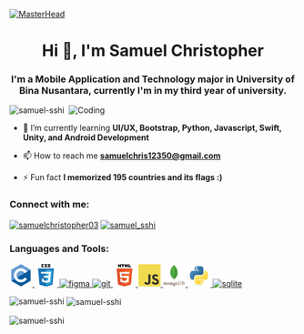 [![MasterHead](https://camo.githubusercontent.com/0a9108cfcbe39b4394f02381a7832bed5d7a33b334e0d6d336e638fbdcf19069/68747470733a2f2f6d79776562323030322e77337370616365732e636f6d2f4e65772d504e432d416e696d617465642d42616e6e6572732e676966)](https://rishavchanda.io)

<h1 align="center">Hi 👋, I'm Samuel Christopher</h1>
<h3 align="center">I'm a Mobile Application and Technology major in University of Bina Nusantara, currently I'm in my third year of university.</h3>

<img align="right" alt="Coding" width="400" src="https://media0.giphy.com/media/qgQUggAC3Pfv687qPC/giphy.gif?cid=790b7611ec0e4235d23ba8736b8575c2d3357953fea86f58&rid=giphy.gif&ct=g">

<p align="left"> <img src="https://komarev.com/ghpvc/?username=samuel-sshi&label=Profile%20views&color=0e75b6&style=flat" alt="samuel-sshi" /> </p>

- 🌱 I’m currently learning **UI/UX, Bootstrap, Python, Javascript, Swift, Unity, and Android Development**

- 📫 How to reach me **samuelchris12350@gmail.com**

- ⚡ Fun fact **I memorized 195 countries and its flags :)**

<h3 align="left">Connect with me:</h3>
<p align="left">
<a href="https://linkedin.com/in/samc03" target="blank"><img align="center" src="https://raw.githubusercontent.com/rahuldkjain/github-profile-readme-generator/master/src/images/icons/Social/linked-in-alt.svg" alt="samuelchristopher03" height="30" width="40" /></a>
<a href="https://instagram.com/samuel_sshi" target="blank"><img align="center" src="https://raw.githubusercontent.com/rahuldkjain/github-profile-readme-generator/master/src/images/icons/Social/instagram.svg" alt="samuel_sshi" height="30" width="40" /></a>
</p>

<h3 align="left">Languages and Tools:</h3>
<p align="left"> <a href="https://www.cprogramming.com/" target="_blank" rel="noreferrer"> <img src="https://raw.githubusercontent.com/devicons/devicon/master/icons/c/c-original.svg" alt="c" width="40" height="40"/> </a> <a href="https://www.w3schools.com/css/" target="_blank" rel="noreferrer"> <img src="https://raw.githubusercontent.com/devicons/devicon/master/icons/css3/css3-original-wordmark.svg" alt="css3" width="40" height="40"/> </a> <a href="https://www.figma.com/" target="_blank" rel="noreferrer"> <img src="https://www.vectorlogo.zone/logos/figma/figma-icon.svg" alt="figma" width="40" height="40"/> </a> <a href="https://git-scm.com/" target="_blank" rel="noreferrer"> <img src="https://www.vectorlogo.zone/logos/git-scm/git-scm-icon.svg" alt="git" width="40" height="40"/> </a> <a href="https://www.w3.org/html/" target="_blank" rel="noreferrer"> <img src="https://raw.githubusercontent.com/devicons/devicon/master/icons/html5/html5-original-wordmark.svg" alt="html5" width="40" height="40"/> </a> <a href="https://developer.mozilla.org/en-US/docs/Web/JavaScript" target="_blank" rel="noreferrer"> <img src="https://raw.githubusercontent.com/devicons/devicon/master/icons/javascript/javascript-original.svg" alt="javascript" width="40" height="40"/> </a> <a href="https://www.mongodb.com/" target="_blank" rel="noreferrer"> <img src="https://raw.githubusercontent.com/devicons/devicon/master/icons/mongodb/mongodb-original-wordmark.svg" alt="mongodb" width="40" height="40"/> </a> <a href="https://www.python.org" target="_blank" rel="noreferrer"> <img src="https://raw.githubusercontent.com/devicons/devicon/master/icons/python/python-original.svg" alt="python" width="40" height="40"/> </a> <a href="https://www.sqlite.org/" target="_blank" rel="noreferrer"> <img src="https://www.vectorlogo.zone/logos/sqlite/sqlite-icon.svg" alt="sqlite" width="40" height="40"/> </a> </p>

<p><img align="left" src="https://github-readme-stats.vercel.app/api/top-langs?username=samuel-sshi&show_icons=true&locale=en&layout=compact" alt="samuel-sshi" /></p>

<p>&nbsp;<img align="center" src="https://github-readme-stats.vercel.app/api?username=samuel-sshi&show_icons=true&locale=en" alt="samuel-sshi" /></p>

<p><img align="center" src="https://github-readme-streak-stats.herokuapp.com/?user=samuel-sshi&" alt="samuel-sshi" /></p>
